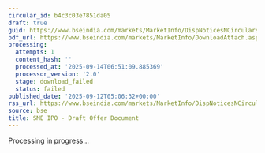 ```yaml
---
circular_id: b4c3c03e7851da05
draft: true
guid: https://www.bseindia.com/markets/MarketInfo/DispNoticesNCirculars.aspx?Noticeid={18A3AB1E-C52C-4188-AA4A-680830C39F06}&noticeno=20250912-6&dt=09/12/2025&icount=6&totcount=103&flag=0
pdf_url: https://www.bseindia.com/markets/MarketInfo/DownloadAttach.aspx?id=20250912-6&attachedId=
processing:
  attempts: 1
  content_hash: ''
  processed_at: '2025-09-14T06:51:09.885369'
  processor_version: '2.0'
  stage: download_failed
  status: failed
published_date: '2025-09-12T05:06:32+00:00'
rss_url: https://www.bseindia.com/markets/MarketInfo/DispNoticesNCirculars.aspx?Noticeid={18A3AB1E-C52C-4188-AA4A-680830C39F06}&noticeno=20250912-6&dt=09/12/2025&icount=6&totcount=103&flag=0
source: bse
title: SME IPO - Draft Offer Document
---
```


Processing in progress...